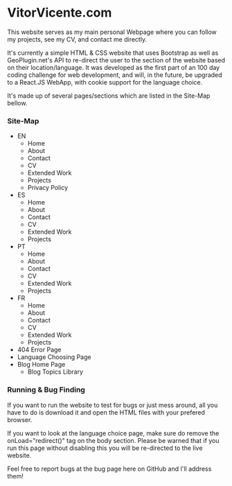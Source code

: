 # VitorVicente.com

This website serves as my main personal Webpage where you can follow my projects, see my CV, and contact me directly.

It's currently a simple HTML & CSS website that uses Bootstrap as well as GeoPlugin.net's API to re-direct the user to the section of the website based on their location/language. It was developed as the first part of an 100 day coding challenge for web development, and will, in the future, be upgraded to a React.JS WebApp, with cookie support for the language choice.

It's made up of several pages/sections which are listed in the Site-Map bellow.

### Site-Map
* EN
  * Home
  * About
  * Contact
  * CV
  * Extended Work
  * Projects
  * Privacy Policy
* ES
  * Home
  * About
  * Contact
  * CV
  * Extended Work
  * Projects
* PT
  * Home
  * About
  * Contact
  * CV
  * Extended Work
  * Projects
* FR
  * Home
  * About
  * Contact
  * CV
  * Extended Work
  * Projects
* 404 Error Page
* Language Choosing Page
* Blog Home Page
  * Blog Topics Library


### Running & Bug Finding
If you want to run the website to test for bugs or just mess around, all you have to do is download it and open the HTML files with your prefered browser.

If you want to look at the language choice page, make sure do remove the onLoad="redirect()" tag on the body section. Please be warned that if you run this page without disabling this you will be re-directed to the live website.

Feel free to report bugs at the bug page here on GitHub and I'll address them!


